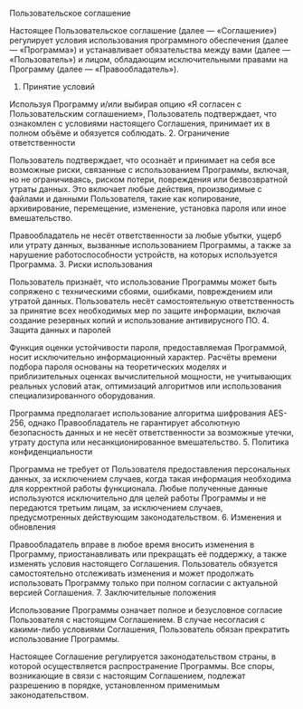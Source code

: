 Пользовательское соглашение

Настоящее Пользовательское соглашение (далее — «Соглашение») регулирует условия использования программного обеспечения (далее — «Программа») и устанавливает обязательства между вами (далее — «Пользователь») и лицом, обладающим исключительными правами на Программу (далее — «Правообладатель»).
1. Принятие условий

Используя Программу и/или выбирая опцию «Я согласен с Пользовательским соглашением», Пользователь подтверждает, что ознакомлен с условиями настоящего Соглашения, принимает их в полном объёме и обязуется соблюдать.
2. Ограничение ответственности

Пользователь подтверждает, что осознаёт и принимает на себя все возможные риски, связанные с использованием Программы, включая, но не ограничиваясь, риском потери, повреждения или безвозвратной утраты данных. Это включает любые действия, производимые с файлами и данными Пользователя, такие как копирование, архивирование, перемещение, изменение, установка пароля или иное вмешательство.

Правообладатель не несёт ответственности за любые убытки, ущерб или утрату данных, вызванные использованием Программы, а также за нарушение работоспособности устройств, на которых используется Программа.
3. Риски использования

Пользователь признаёт, что использование Программы может быть сопряжено с техническими сбоями, ошибками, повреждением или утратой данных. Пользователь несёт самостоятельную ответственность за принятие всех необходимых мер по защите информации, включая создание резервных копий и использование антивирусного ПО.
4. Защита данных и паролей

Функция оценки устойчивости пароля, предоставляемая Программой, носит исключительно информационный характер. Расчёты времени подбора пароля основаны на теоретических моделях и приблизительных оценках вычислительной мощности, не учитывающих реальных условий атак, оптимизаций алгоритмов или использования специализированного оборудования.

Программа предполагает использование алгоритма шифрования AES-256, однако Правообладатель не гарантирует абсолютную безопасность данных и не несёт ответственности за возможные утечки, утрату доступа или несанкционированное вмешательство.
5. Политика конфиденциальности

Программа не требует от Пользователя предоставления персональных данных, за исключением случаев, когда такая информация необходима для корректной работы функционала. Любые полученные данные используются исключительно для целей работы Программы и не передаются третьим лицам, за исключением случаев, предусмотренных действующим законодательством.
6. Изменения и обновления

Правообладатель вправе в любое время вносить изменения в Программу, приостанавливать или прекращать её поддержку, а также изменять условия настоящего Соглашения. Пользователь обязуется самостоятельно отслеживать изменения и может продолжать использовать Программу только при полном согласии с актуальной версией Соглашения.
7. Заключительные положения

Использование Программы означает полное и безусловное согласие Пользователя с настоящим Соглашением. В случае несогласия с какими-либо условиями Соглашения, Пользователь обязан прекратить использование Программы.

Настоящее Соглашение регулируется законодательством страны, в которой осуществляется распространение Программы. Все споры, возникающие в связи с настоящим Соглашением, подлежат разрешению в порядке, установленном применимым законодательством.